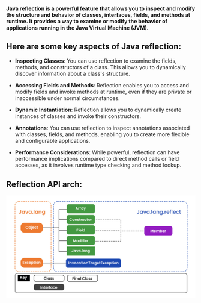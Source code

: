 #### Java reflection is a powerful feature that allows you to inspect and modify the structure and behavior of classes, interfaces, fields, and methods at runtime. It provides a way to examine or modify the behavior of applications running in the Java Virtual Machine (JVM).

## Here are some key aspects of Java reflection:

- **Inspecting Classes**: You can use reflection to examine the fields, methods, and constructors of a class. This allows you to dynamically discover information about a class's structure.

- **Accessing Fields and Methods**: Reflection enables you to access and modify fields and invoke methods at runtime, even if they are private or inaccessible under normal circumstances.

- **Dynamic Instantiation**: Reflection allows you to dynamically create instances of classes and invoke their constructors.

- **Annotations**: You can use reflection to inspect annotations associated with classes, fields, and methods, enabling you to create more flexible and configurable applications.

- **Performance Considerations**: While powerful, reflection can have performance implications compared to direct method calls or field accesses, as it involves runtime type checking and method lookup.

## Reflection API arch:
<img src="/gitresources/imagesForNotes/reflectionApiArchitecture.png" alt=""/>
